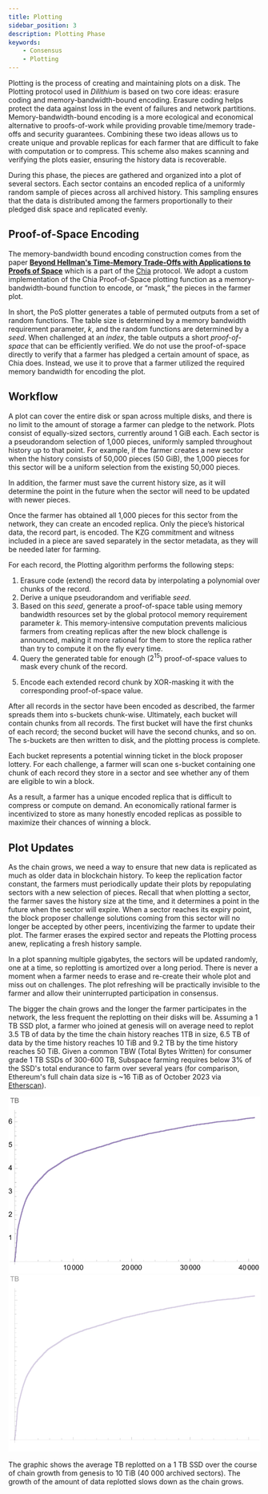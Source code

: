 ```yaml
---
title: Plotting
sidebar_position: 3
description: Plotting Phase
keywords:
    - Consensus
    - Plotting
---
```

Plotting is the process of creating and maintaining plots on a disk.
The Plotting protocol used in *Dilithium* is based on two core ideas: erasure coding and memory-bandwidth-bound encoding. Erasure coding helps protect the data against loss in the event of failures and network partitions. Memory-bandwidth-bound encoding is a more ecological and economical alternative to proofs-of-work while providing provable time/memory trade-offs and security guarantees. Combining these two ideas allows us to create unique and provable replicas for each farmer that are difficult to fake with computation or to compress. This scheme also makes scanning and verifying the plots easier, ensuring the history data is recoverable.

During this phase, the pieces are gathered and organized into a plot of several sectors. Each sector contains an encoded replica of a uniformly random sample of pieces across all archived history. This sampling ensures that the data is distributed among the farmers proportionally to their pledged disk space and replicated evenly.

## Proof-of-Space Encoding

The memory-bandwidth bound encoding construction comes from the paper **[Beyond Hellman's Time-Memory Trade-Offs with Applications to Proofs of Space](https://www.semanticscholar.org/paper/Beyond-Hellman's-Time-Memory-Trade-Offs-with-to-of-Abusalah-Alwen/39e70d67eeb5ce140171f6d0629daec3b54d74f3)** which is a part of the [Chia](https://www.chia.net/) protocol. We adopt a custom implementation of the Chia Proof-of-Space plotting function as a memory-bandwidth-bound function to encode, or “mask,” the pieces in the farmer plot.

In short, the PoS plotter generates a table of permuted outputs from a set of random functions. The table size is determined by a memory bandwidth requirement parameter, *k*, and the random functions are determined by a *seed*. When challenged at an *index*, the table outputs a short *proof-of-space* that can be efficiently verified.
We do not use the proof-of-space directly to verify that a farmer has pledged a certain amount of space, as Chia does. Instead, we use it to prove that a farmer utilized the required memory bandwidth for encoding the plot.

<!-- ![PoSTable](../../../src/Images/PoS_Table.png) -->

## Workflow

A plot can cover the entire disk or span across multiple disks, and there is no limit to the amount of storage a farmer can pledge to the network. Plots consist of equally-sized sectors, currently around 1 GiB each. Each sector is a pseudorandom selection of 1,000 pieces, uniformly sampled throughout history up to that point. For example, if the farmer creates a new sector when the history consists of 50,000 pieces (50 GiB), the 1,000 pieces for this sector will be a uniform selection from the existing 50,000 pieces.

In addition, the farmer must save the current history size, as it will determine the point in the future when the sector will need to be updated with newer pieces. 

<!-- ![RawSector](../../../src/Images/Raw_Sector.png) -->


Once the farmer has obtained all 1,000 pieces for this sector from the network, they can create an encoded replica. Only the piece’s historical data, the record part, is encoded. The KZG commitment and witness included in a piece are saved separately in the sector metadata, as they will be needed later for farming.

For each record, the Plotting algorithm performs the following steps:

1. Erasure code (extend) the record data by interpolating a polynomial over chunks of the record. 
2. Derive a unique pseudorandom and verifiable *seed*.
3. Based on this *seed*, generate a proof-of-space table using memory bandwidth resources set by the global protocol memory requirement parameter *k*. This memory-intensive computation prevents malicious farmers from creating replicas after the new block challenge is announced, making it more rational for them to store the replica rather than try to compute it on the fly every time.
4. Query the generated table for enough ($2^{15}$) proof-of-space values to mask every chunk of the record.

<!-- ![PoSLookup](../../../src/Images/PoS_Lookup.png) -->

5. Encode each extended record chunk by XOR-masking it with the corresponding proof-of-space value.

<!-- ![PieceEncoding](../../../src/Images/Piece_Encoding.png) -->

After all records in the sector have been encoded as described, the farmer spreads them into s-buckets chunk-wise. Ultimately, each bucket will contain chunks from all records. The first bucket will have the first chunks of each record; the second bucket will have the second chunks, and so on. The s-buckets are then written to disk, and the plotting process is complete.

<!-- ![EncodedSector](../../../src/Images/Encoded_Sector.png) -->

Each bucket represents a potential winning ticket in the block proposer lottery. For each challenge, a farmer will scan one s-bucket containing one chunk of each record they store in a sector and see whether any of them are eligible to win a block.

As a result, a farmer has a unique encoded replica that is difficult to compress or compute on demand. An economically rational farmer is incentivized to store as many honestly encoded replicas as possible to maximize their chances of winning a block.

## Plot Updates

As the chain grows, we need a way to ensure that new data is replicated as much as older data in blockchain history. To keep the replication factor constant, the farmers must periodically update their plots by repopulating sectors with a new selection of pieces.
Recall that when plotting a sector, the farmer saves the history size at the time, and it determines a point in the future when the sector will expire. When a sector reaches its expiry point, the block proposer challenge solutions coming from this sector will no longer be accepted by other peers, incentivizing the farmer to update their plot. The farmer erases the expired sector and repeats the Plotting process anew, replicating a fresh history sample.

<!-- ![Replotting](../../../src/Images/Replotting.png) -->

In a plot spanning multiple gigabytes, the sectors will be updated randomly, one at a time, so replotting is amortized over a long period. There is never a moment when a farmer needs to erase and re-create their whole plot and miss out on challenges. The plot refreshing will be practically invisible to the farmer and allow their uninterrupted participation in consensus.

The bigger the chain grows and the longer the farmer participates in the network, the less frequent the replotting on their disks will be.
Assuming a 1 TB SSD plot, a farmer who joined at genesis will on average need to replot 3.5 TB of data by the time the chain history reaches 1TB in size, 6.5 TB of data by the time history reaches 10 TiB and 9.2 TB by the time history reaches 50 TiB. Given a common TBW (Total Bytes Written) for consumer grade 1 TB SSDs of 300-600 TB, Subspace farming requires below 3% of the SSD's total endurance to farm over several years (for comparison, Ethereum's full chain data size is ~16 TiB as of October 2023 via [Etherscan](https://etherscan.io/chartsync/chainarchive)).

<div align="center">
    <img src="/img/Replottingby10TiB-light.svg#gh-light-mode-only" alt="Replotting_by_10TiB" />
    <img src="/img/Replottingby10TiB-dark.svg#gh-dark-mode-only" alt="Replotting_by_10TiB" />
</div>

The graphic shows the average TB replotted on a 1 TB SSD over the course of chain growth from genesis to 10 TiB (40 000 archived sectors). The growth of the amount of data replotted slows down as the chain grows.
